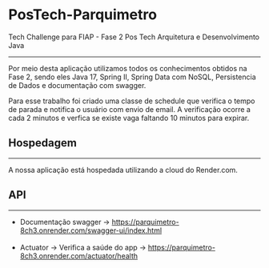 # PosTech-Parquimetro
Tech Challenge para FIAP - Fase 2 Pos Tech Arquitetura e Desenvolvimento Java
<hr>
Por meio desta aplicação utilizamos todos os conhecimentos obtidos na Fase 2, sendo eles Java 17, Spring II,
Spring Data com NoSQL, Persistencia de Dados e documentação com swagger.

Para esse trabalho foi criado uma classe de schedule que verifica o tempo de parada e notifica o usuário com envio de email.
A verificação ocorre a cada 2 minutos e verfica se existe vaga faltando 10 minutos para expirar.


## Hospedagem
<hr>
A nossa aplicação está hospedada utilizando a cloud do Render.com.

## API
<hr>

* Documentação swagger -> https://parquimetro-8ch3.onrender.com/swagger-ui/index.html
<br><br>
* Actuator -> Verifica a saúde do app -> https://parquimetro-8ch3.onrender.com/actuator/health

